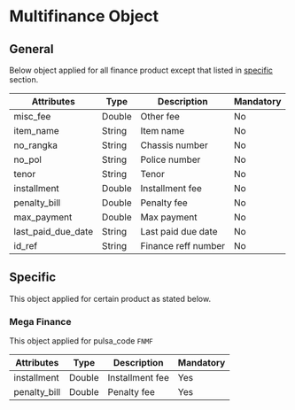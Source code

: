 # Multifinance Object

## General

Below object applied for all finance product except that listed in [specific](#specific) section.

Attributes | Type | Description | Mandatory
---------|----------|---------|----------
misc_fee | Double | Other fee | No
item_name | String | Item name | No
no_rangka | String | Chassis number | No
no_pol | String | Police number | No
tenor | String | Tenor | No
installment | Double | Installment fee | No
penalty_bill | Double | Penalty fee | No
max_payment | Double | Max payment | No
last_paid_due_date | String | Last paid due date | No
id_ref | String | Finance reff number | No

## Specific

This object applied for certain product as stated below.

### Mega Finance
This object applied for pulsa_code `FNMF`

Attributes | Type | Description | Mandatory
---------|----------|---------|----------
installment | Double | Installment fee | Yes
penalty_bill | Double | Penalty fee | Yes
